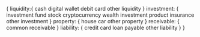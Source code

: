 {
    liquidity:{
        cash
        digital wallet
        debit card
        other liquidity
    }
    investment: {
        investment fund
        stock
        cryptocurrency
        wealth investment product
        insurance
        other investment
    }
    property: {
        house
        car 
        other property
    }
    receivable: {
        common receivable
    }
    liability: {
        credit card
        loan
        payable
        other liability
    }
}


